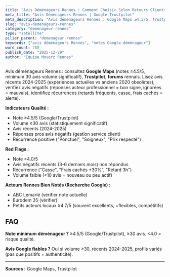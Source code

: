 ```yaml
---
title: "Avis Déménageurs Rennes : Comment Choisir Selon Retours Clients"
meta_title: "Avis Déménageurs Rennes | Google Trustpilot"
meta_description: "Avis déménageurs Rennes : Google Maps ≥4.5/5, Trustpilot, 30+ avis minimum. Vérifiez récents (2024-2025), lisez négatifs (réponses acteur). ABC, Eurodem notés."
slug: "avis-demenageurs-rennes"
category: "demenageur-rennes"
type: "satellite"
pilier_parent: "demenageur-rennes"
keywords: ["avis déménageurs Rennes", "notes Google déménageur"]
word_count: 280
publish_date: "2025-12-29"
author: "Équipe Moverz Rennes"
---
```


Avis déménageurs Rennes : consultez **Google Maps** (notes ≥4.5/5, minimum 30 avis volume significatif), **Trustpilot**, **forums** rennais. Lisez avis récents 2024-2025 (expériences actuelles vs anciens 2020 obsolètes), vérifiez avis négatifs (réponses acteur professionnel = bon signe, ignorées = mauvais), identifiez récurrences (retards fréquents, casse, frais cachés = alerte).

**Indicateurs Qualité :**
- Note ≥4.5/5 (Google/Trustpilot)
- Volume ≥30 avis (statistiquement significatif)
- Avis récents (2024-2025)
- Réponses pros avis négatifs (gestion service client)
- Récurrence positive ("Ponctuel", "Soigneux", "Prix respecté")

**Red Flags :**
- Note <4.0/5
- Avis négatifs récents (3-6 derniers mois) non répondus
- Récurrence ("Casse", "Frais cachés +30%", "Retard 3h")
- Volume faible (<10 avis = nouveau ou peu actif)

**Acteurs Rennes Bien Notés (Recherche Google) :**
- ABC Lemarié (vérifier note actuelle)
- Eurodem 35 (vérifier)
- Petits acteurs locaux ≥4.7/5 (souvent excellents, +flexibles, compétitifs)

## FAQ

**Note minimum déménageur ?**
≥4.5/5 (Google/Trustpilot), ≥30 avis. <4.0 = risque qualité.

**Avis Google fiables ?**
Oui si volume ≥30, récents 2024-2025, profils variés (pas que positifs = authenticité).

---
**Sources :** Google Maps, Trustpilot

